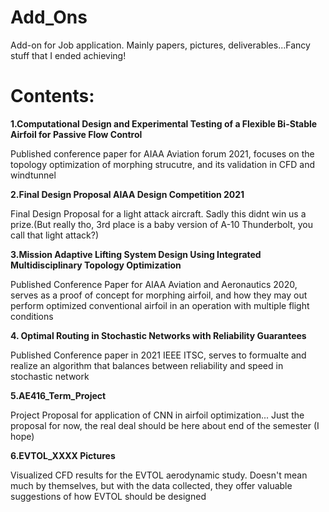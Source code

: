# Add_Ons
Add-on for Job application. Mainly papers, pictures, deliverables...Fancy stuff that I ended achieving!
# Contents: 
**1.Computational Design and Experimental Testing of a Flexible Bi-Stable Airfoil for Passive Flow Control**

  Published conference paper for AIAA Aviation forum 2021, focuses on the topology optimization of morphing strucutre, and its validation in CFD and windtunnel
  
**2.Final Design Proposal AIAA Design Competition 2021**

  Final Design Proposal for a light attack aircraft. Sadly this didnt win us a prize.(But really tho, 3rd place is a baby version of A-10 Thunderbolt, you call that light attack?)
  
**3.Mission Adaptive Lifting System Design Using Integrated Multidisciplinary Topology Optimization**

  Published Conference Paper for AIAA Aviation and Aeronautics 2020, serves as a proof of concept for morphing airfoil, and how they may out perform optimized conventional airfoil in an operation with multiple flight conditions
  
**4. Optimal Routing in Stochastic Networks with Reliability Guarantees**


  Published Conference paper in 2021 IEEE ITSC, serves to formualte and realize an algorithm that balances between reliability and speed in stochastic network
  
  
**5.AE416_Term_Project**

 Project Proposal for application of CNN in airfoil optimization... Just the proposal for now, the real deal should be here about end of the semester (I hope)
  
**6.EVTOL_XXXX Pictures**

  Visualized CFD results for the EVTOL aerodynamic study. Doesn't mean much by themselves, but with the data collected, they offer valuable suggestions of how EVTOL should be designed
  
